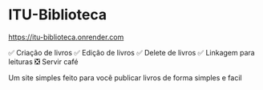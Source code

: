 # ITU-Biblioteca

https://itu-biblioteca.onrender.com

✅ Criação de livros
✅ Edição de livros
✅ Delete de livros
✅ Linkagem para leituras
❎ Servir café

Um site simples feito para você publicar livros de forma simples e facil

